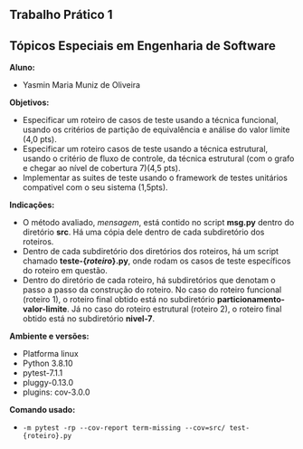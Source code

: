 ## Trabalho Prático 1
## Tópicos Especiais em Engenharia de Software


**Aluno:**
- Yasmin Maria Muniz de Oliveira


**Objetivos:**
- Especificar um roteiro de casos de teste usando a técnica funcional, usando os critérios de partição de equivalência e análise do valor limite (4,0 pts).
- Especificar um roteiro casos de teste usando a técnica estrutural, usando o critério de fluxo de controle, da técnica estrutural (com o grafo e chegar ao nível de cobertura 7)(4,5 pts).
- Implementar as suites de teste usando o framework de testes unitários compativel com o seu sistema (1,5pts).


**Indicações:**
- O método avaliado, *mensagem*, está contido no script **msg.py** dentro do diretório **src**. Há uma cópia dele dentro de cada subdiretório dos roteiros.
- Dentro de cada subdiretório dos diretórios dos roteiros, há um script chamado **teste-{*roteiro*}.py**, onde rodam os casos de teste específicos do roteiro em questão.
- Dentro do diretório de cada roteiro, há subdiretórios que denotam o passo a passo da construção do roteiro. No caso do roteiro funcional (roteiro 1), o roteiro final obtido está no subdiretório **particionamento-valor-limite**. Já no caso do roteiro estrutural (roteiro 2), o roteiro final obtido está no subdiretório **nivel-7**.


**Ambiente e versões:**
- Platforma linux
- Python 3.8.10
- pytest-7.1.1
- pluggy-0.13.0
- plugins: cov-3.0.0


**Comando usado:**
- `-m pytest -rp --cov-report term-missing --cov=src/ test-{roteiro}.py`
